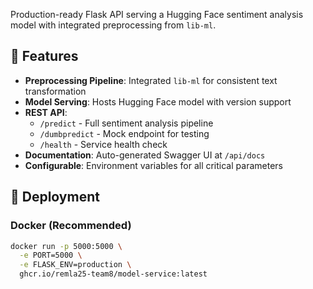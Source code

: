 Production-ready Flask API serving a Hugging Face sentiment analysis model with integrated preprocessing from `lib-ml`.

## 📌 Features

- **Preprocessing Pipeline**: Integrated `lib-ml` for consistent text transformation
- **Model Serving**: Hosts Hugging Face model with version support
- **REST API**: 
  - `/predict` - Full sentiment analysis pipeline
  - `/dumbpredict` - Mock endpoint for testing
  - `/health` - Service health check
- **Documentation**: Auto-generated Swagger UI at `/api/docs`
- **Configurable**: Environment variables for all critical parameters

## 🚀 Deployment

### Docker (Recommended)
```bash
docker run -p 5000:5000 \
  -e PORT=5000 \
  -e FLASK_ENV=production \
  ghcr.io/remla25-team8/model-service:latest
